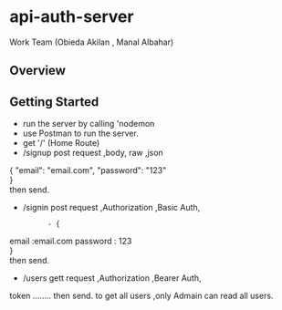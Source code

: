# api-auth-server
Work Team (Obieda Akilan , Manal Albahar)

## Overview

## Getting Started

- run the server by calling 'nodemon
- use Postman to run the server.
- get '/' (Home Route)
- /signup post request ,body, raw ,json 

{
"email": "email.com",
"password": "123"  
}  
then send.

- /signin post request ,Authorization ,Basic Auth, 

            - {
email :email.com
password : 123  
}  
then send.

- /users gett request ,Authorization ,Bearer Auth, 

token ........
then send.
to get all users ,only Admain can read all users.


 
